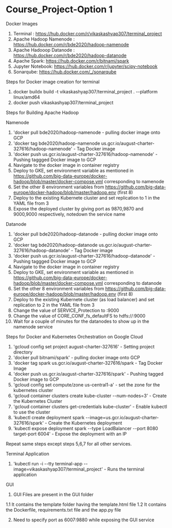 # Course_Project-Option 1

Docker Images
1. Terminal : https://hub.docker.com/r/vikaskashyap307/terminal_project
2. Apache Hadoop Namenode : https://hub.docker.com/r/bde2020/hadoop-namenode
3. Apache Hadooop Datanode : https://hub.docker.com/r/bde2020/hadoop-datanode
4. Apache Spark: https://hub.docker.com/r/bitnami/spark
5. Jupyter Notebook: https://hub.docker.com/r/jupyter/scipy-notebook
6. Sonarqube: https://hub.docker.com/_/sonarqube

Steps for Docker image creation for terminal
1. docker buildx build -t vikaskashyap307/terminal_project . --platform linux/amd64
2. docker push vikaskashyap307/terminal_project


Steps for Building Apache Hadoop

Namenode

1. 'docker pull bde2020/hadoop-namenode - pulling docker image onto GCP
2. 'docker tag bde2020/hadoop-namenode us.gcr.io/august-charter-327616/hadoop-namenode' - Tag Docker image
3. 'docker push us.gcr.io/august-charter-327616/hadoop-namenode' - Pushing taggged Docker image to GCP
4. Navigate to the docker image in container registry
5. Deploy to GKE, set environment variable as mentioned in https://github.com/big-data-europe/docker-hadoop/blob/master/docker-compose.yml corresponding to namenode
6. Set the other 8 environment variables from https://github.com/big-data-europe/docker-hadoop/blob/master/hadoop.env (first 8)
7. Deploy to the existing Kubernete cluster and set replication to 1 in the YAML file from 3
8. Expose the deployed cluster by giving port as 9870,9870 and 9000,9000 respectively, notedown the service name

Datanode

1. 'docker pull bde2020/hadoop-datanode - pulling docker image onto GCP
2. 'docker tag bde2020/hadoop-datanode us.gcr.io/august-charter-327616/hadoop-datanode' - Tag Docker image
3. 'docker push us.gcr.io/august-charter-327616/hadoop-datanode' - Pushing taggged Docker image to GCP
4. Navigate to the docker image in container registry
5. Deploy to GKE, set environment variable as mentioned in https://github.com/big-data-europe/docker-hadoop/blob/master/docker-compose.yml corresponding to datanode
6. Set the other 8 environment variables from https://github.com/big-data-europe/docker-hadoop/blob/master/hadoop.env (first 8)
7. Deploy to the existing Kubernete cluster (as load balancer) and set replication to 2 in the YAML file from 3
8. Change the value of SERVICE_Protection to <namnode-service-name>:9000 
9. Change the value of CORE_CONF_fs_defaultFS to hdfs://<namnode-service-name>:9000 
10. Wait for a couple of minutes for the datanodes to show up in the namenode service
 

Steps for Docker and Kubernetes Orchestration on Google Cloud

1. 'gcloud config set project august-charter-327616' - Setting project directory
2. 'docker pull bitnami/spark' - pulling docker image onto GCP
3. 'docker tag spark us.gcr.io/august-charter-327616/spark - Tag Docker Image
4. 'docker push us.gcr.io/august-charter-327616/spark' - Pushing tagged Docker image to GCP
5. 'gcloud config set compute/zone us-central1-a' - set the zone for the kubernetes cluster
6. 'gcloud container clusters create kube-cluster --num-nodes=3' - Create the Kubernetes Cluster
7. 'gcloud container clusters get-credentials kube-cluster' - Enable kubectl to use the cluster 
8. 'kubectl create deployment spark --image=us.gcr.io/august-charter-327616/spark' - Create the Kubernetes deployment
9. 'kubectl expose deployment spark --type LoadBalancer --port 8080 target-port 6004' - Expose the deployment with an IP

Repeat same steps except steps 5,6,7 for all other services.

Terminal Application 
1. 'kubectl run -i --tty terminal-app --image=vikaskashyap307/terminal_project' - Runs the terminal application
 
GUI

1. GUI Files are present in the GUI folder
 
 1.1 It contains the template folder having the template.html file
 1.2 It contains the Dockerfile, requirements.txt file and the app.py file

2. Need to specify port as 6007:9880 while exposing the GUI service
